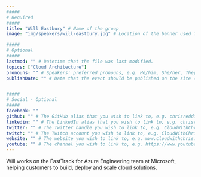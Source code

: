 ```yaml
---
#####
# Required
#####
title: "Will Eastbury" # Name of the group
image: "img/speakers/will-eastbury.jpg" # Location of the banner used for the group page, and in the group list

#####
# Optional
#####
lastmod: "" # Datetime that the file was last modified.
topics: ["Cloud Architecture"]
pronouns: "" # Speakers' preferred pronouns, e.g. He/him, She/her, They/them
publishDate: "" # Date that the event should be published on the site (Any builds that you run after this date will display the site). Useful if you want to time this with some kind of social media push/press release.


#####
# Social - Optional
#####
facebook: ""
github: "" # The GitHub alias that you wish to link to, e.g. chrisreddington
linkedin: "" # The LinkedIn alias that you wish to link to, e.g. chrisreddington
twitter: "" # The Twitter handle you wish to link to, e.g. CloudWithChris
twitch: "" # The Twitch account you wish to link to, e.g. CloudWithChris
website: "" # The website you wish to link to, e.g. www.cloudwithchris.com
youtube: "" # The channel you wish to link to, e.g. https://www.youtube.com/c/CloudWithChris
---
```

Will works on the FastTrack for Azure Engineering team at Microsoft, helping customers to build, deploy and scale cloud solutions.